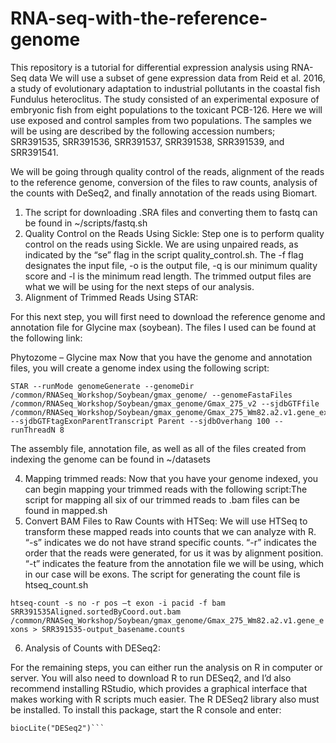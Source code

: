 # RNA-seq-with-the-reference-genome

This repository is a tutorial for differential expression analysis using RNA-Seq data
We will use a subset of gene expression data from Reid et al. 2016, a study of evolutionary adaptation to industrial pollutants in the coastal fish Fundulus heteroclitus. The study consisted of an experimental exposure of embryonic fish from eight populations to the toxicant PCB-126. Here we will use exposed and control samples from two populations.
The samples we will be using are described by the following accession numbers; SRR391535, SRR391536, SRR391537, SRR391538, SRR391539, and SRR391541.

We will be going through quality control of the reads, alignment of the reads to the reference genome, conversion of the files to raw counts, analysis of the counts with DeSeq2, and finally annotation of the reads using Biomart.

1. The script for downloading .SRA files and converting them to fastq can be found in ~/scripts/fastq.sh
2. Quality Control on the Reads Using Sickle: Step one is to perform quality control on the reads using Sickle. We are using unpaired reads, as indicated by the “se” flag in the script quality_control.sh. The -f flag designates the input file, -o is the output file, -q is our minimum quality score and -l is the minimum read length.  The trimmed output files are what we will be using for the next steps of our analysis.
3. Alignment of Trimmed Reads Using STAR:

For this next step, you will first need to download the reference genome and annotation file for Glycine max (soybean). The files I used can be found at the following link:

Phytozome – Glycine max
Now that you have the genome and annotation files, you will create a genome index using the following script:

```
STAR --runMode genomeGenerate --genomeDir /common/RNASeq_Workshop/Soybean/gmax_genome/ --genomeFastaFiles /common/RNASeq_Workshop/Soybean/gmax_genome/Gmax_275_v2 --sjdbGTFfile /common/RNASeq_Workshop/Soybean/gmax_genome/Gmax_275_Wm82.a2.v1.gene_exons --sjdbGTFtagExonParentTranscript Parent --sjdbOverhang 100 --runThreadN 8
```

The assembly file, annotation file, as well as all of the files created from indexing the genome can be found in ~/datasets

4. Mapping trimmed reads:
Now that you have your genome indexed, you can begin mapping your trimmed reads with the following script:The script for mapping all six of our trimmed reads to .bam files can be found in mapped.sh
5. Convert BAM Files to Raw Counts with HTSeq: We will use HTSeq to transform these mapped reads into counts that we can analyze with R. “-s” indicates we do not have strand specific counts. “-r” indicates the order that the reads were generated, for us it was by alignment position. “-t” indicates the feature from the annotation file we will be using, which in our case will be exons. The script for generating the count file is htseq_count.sh

```htseq-count -s no -r pos —t exon -i pacid -f bam SRR391535Aligned.sortedByCoord.out.bam /common/RNASeq_Workshop/Soybean/gmax_genome/Gmax_275_Wm82.a2.v1.gene_exons > SRR391535-output_basename.counts```

6. Analysis of Counts with DESeq2:

For the remaining steps, you can either run the analysis on R in computer or server. You will also need to download R to run DESeq2, and I’d also recommend installing RStudio, which provides a graphical interface that makes working with R scripts much easier.
The R DESeq2 library also must be installed. To install this package, start the R console and enter:

```source("http://bioconductor.org/biocLite.R")
biocLite("DESeq2")```

